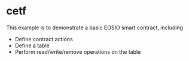 # cetf

This example is to demonstrate a basic EOSIO smart contract, including

- Define contract actions
- Define a table
- Perform read/write/remove operations on the table
